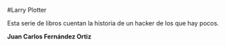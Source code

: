 ﻿#Larry Plotter

Esta serie de libros cuentan la historia de un hacker de los que hay pocos.

**Juan Carlos Fernández Ortiz**

